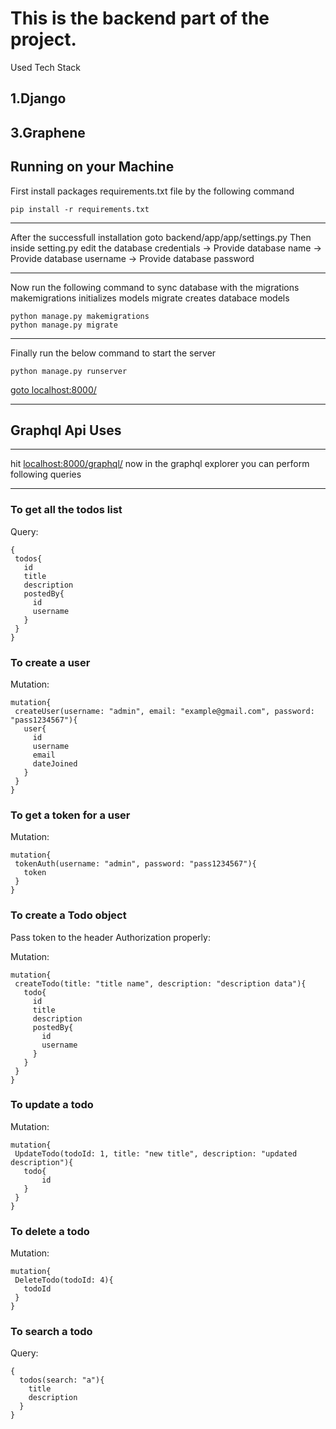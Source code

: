 
# This is the backend part of the project.

Used Tech Stack

## 1.Django
## 3.Graphene

## Running on your Machine
First install packages requirements.txt file by the following command

```
pip install -r requirements.txt
```
***
After the successfull installation goto backend/app/app/settings.py
Then inside setting.py edit the database credentials
  -> Provide database name
  -> Provide database username
  -> Provide database password
  
 ***
 Now run the following command to sync database with the migrations
 makemigrations initializes models 
 migrate creates databace models

 ```
 python manage.py makemigrations
 python manage.py migrate
 ```
 
 ***
 
 Finally run the below command to start the server

 `python manage.py runserver`

 [goto localhost:8000/](http://127.0.0.1:8000/)
 
 ***
 ## Graphql Api Uses
  ***
  hit [localhost:8000/graphql/](http://127.0.0.1:8000/graphql/)
  now in the graphql explorer you can perform following queries
  ***

 ### To get all the todos list
 Query:
 ```
 {
  todos{
    id
    title
    description
    postedBy{
      id
      username
    }
  }
}
 ```

 ### To create a user
 Mutation:
 ```
 mutation{
  createUser(username: "admin", email: "example@gmail.com", password: "pass1234567"){
    user{
      id
      username
      email
      dateJoined
    }
  }
}
 ```
 ### To get a token for a user
 Mutation:
 ```
 mutation{
  tokenAuth(username: "admin", password: "pass1234567"){
    token
  }
}
 ```
 
 ### To create a Todo object
 Pass token to the header Authorization properly:
 
 Mutation:
 ```
 mutation{
  createTodo(title: "title name", description: "description data"){
    todo{
      id
      title
      description
      postedBy{
        id
        username
      }
    }
  }
}
 ```
 
 ### To update a todo
 Mutation:
 ```
 mutation{
  UpdateTodo(todoId: 1, title: "new title", description: "updated description"){
    todo{
        id
    }
  }
}
 ```
 
 ### To delete a todo
 Mutation:
 ```
 mutation{
  DeleteTodo(todoId: 4){
    todoId
  }
}
 ```

### To search a todo
Query:
```
{
  todos(search: "a"){
    title
    description
  }
}
```
